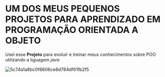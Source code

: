 # UM DOS MEUS PEQUENOS PROJETOS PARA APRENDIZADO EM PROGRAMAÇÃO ORIENTADA A OBJETO

Usei esse **Projeto** para evoluir e treinar meus conhecimentos sobre POO utilizando a liguagem *java* 

![5c74a1a8bc0f8606ce8d784df61fb2f5](https://github.com/user-attachments/assets/58361810-e019-4183-bc99-ffd24dbf3751)
